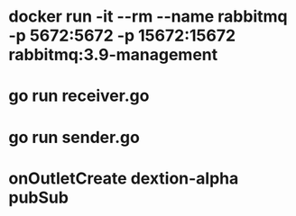 # docker run -it --rm --name rabbitmq -p 5672:5672 -p 15672:15672 rabbitmq:3.9-management
# go run receiver.go
# go run sender.go

# onOutletCreate dextion-alpha pubSub